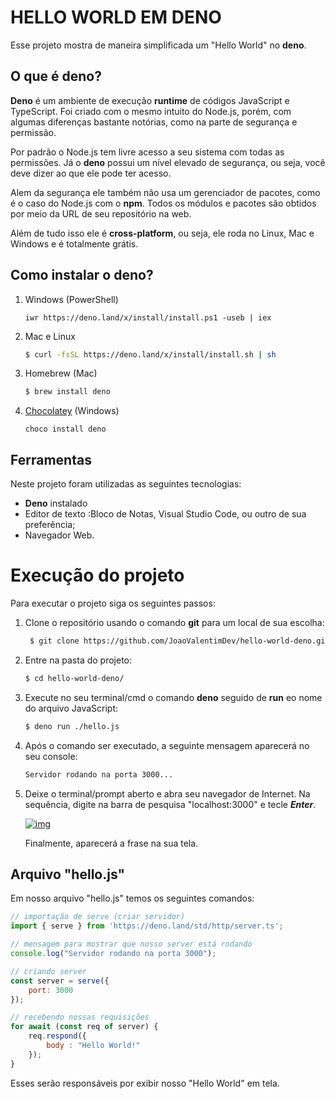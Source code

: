 # HELLO WORLD EM DENO 

Esse projeto mostra de maneira simplificada um "Hello World" no **deno**. 

## O que é deno?

**Deno** é um ambiente de execução **runtime** de códigos JavaScript e TypeScript. Foi criado com o mesmo intuito do Node.js, porém, com algumas diferenças bastante notórias, como na parte de segurança e permissão.

Por padrão o Node.js tem livre acesso a seu sistema com todas as permissões. Já o **deno**  possui um nível elevado de segurança, ou seja, você deve dizer ao que ele pode ter acesso.

Alem da segurança ele também não usa um gerenciador de pacotes, como é o caso do Node.js com o **npm**. Todos os módulos e pacotes são obtidos por meio da URL de seu repositório na web.

Além de tudo isso ele é **cross-platform**, ou seja, ele roda no Linux, Mac  e Windows e é totalmente grátis.

## Como instalar o deno?

1. Windows (PowerShell)

   ```pow
   iwr https://deno.land/x/install/install.ps1 -useb | iex
   ```

2. Mac e Linux

   ```sh
   $ curl -fsSL https://deno.land/x/install/install.sh | sh
   ```

3. Homebrew (Mac)

   ```sh
   $ brew install deno
   ```

4. [Chocolatey](https://chocolatey.org/packages/deno) (Windows)

   ```pow
   choco install deno
   ```

## Ferramentas

Neste projeto foram utilizadas as seguintes tecnologias:

- **Deno** instalado
- Editor de texto :Bloco de Notas, Visual Studio Code, ou outro de sua preferência;
- Navegador Web.



# Execução do projeto

Para executar o projeto siga os seguintes passos:

1. Clone o repositório usando o comando **git** para um local de sua escolha:

   ```sh
    $ git clone https://github.com/JoaoValentimDev/hello-world-deno.git
   ```

2. Entre na pasta do projeto:

   ```sh
   $ cd hello-world-deno/
   ```

3. Execute no seu terminal/cmd o comando **deno** seguido de **run** eo nome do arquivo JavaScript:

   ```sh
   $ deno run ./hello.js
   ```

4. Após o comando ser executado, a seguinte mensagem aparecerá no seu console:

   ```sh
   Servidor rodando na porta 3000...
   ```

5. Deixe o terminal/prompt aberto e abra seu navegador de Internet. Na sequência, digite na barra de pesquisa "localhost:3000" e tecle ***Enter***.

   [![img](https://camo.githubusercontent.com/f34ebada9309fde4cc3838ea263daa214524afa1/68747470733a2f2f666c6176696f636f7065732e636f6d2f646f636b65722d6e6f64652d636f6e7461696e65722d6578616d706c652f53637265656e25323053686f74253230323032302d30372d3035253230617425323031312e33302e33332e706e67)](https://camo.githubusercontent.com/f34ebada9309fde4cc3838ea263daa214524afa1/68747470733a2f2f666c6176696f636f7065732e636f6d2f646f636b65722d6e6f64652d636f6e7461696e65722d6578616d706c652f53637265656e25323053686f74253230323032302d30372d3035253230617425323031312e33302e33332e706e67)

   Finalmente, aparecerá a frase na sua tela.



## Arquivo "hello.js"

Em nosso arquivo "hello.js" temos os seguintes comandos:

```js
// importação de serve (criar servidor) 
import { serve } from 'https://deno.land/std/http/server.ts';

// mensagem para mostrar que nosso server está rodando
console.log("Servidor rodando na porta 3000");

// criando server
const server = serve({
    port: 3000
});

// recebendo nossas requisições
for await (const req of server) {
    req.respond({
        body : "Hello World!"
    });
}
```

Esses serão responsáveis por exibir nosso "Hello World" em tela.
